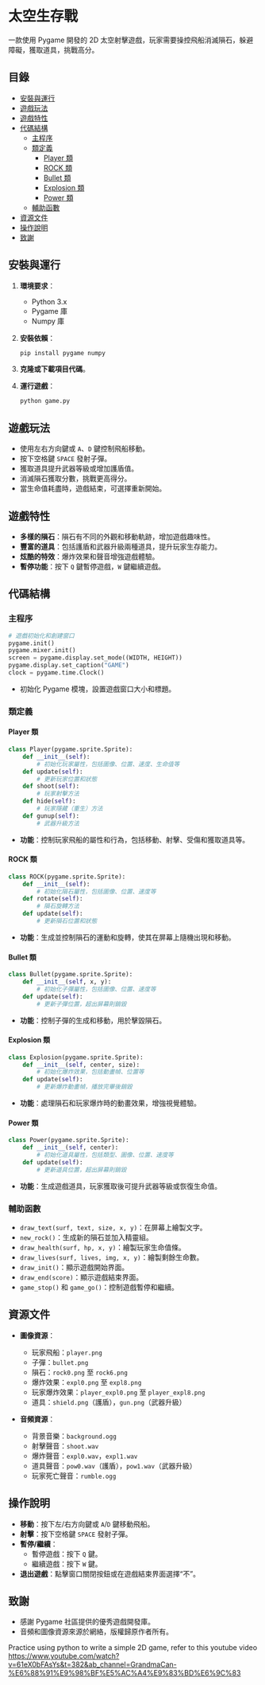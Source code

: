 # 太空生存戰

一款使用 Pygame 開發的 2D 太空射擊遊戲，玩家需要操控飛船消滅隕石，躲避障礙，獲取道具，挑戰高分。

## 目錄

- [安裝與運行](#安裝與運行)
- [遊戲玩法](#遊戲玩法)
- [遊戲特性](#遊戲特性)
- [代碼結構](#代碼結構)
  - [主程序](#主程序)
  - [類定義](#類定義)
    - [Player 類](#player-類)
    - [ROCK 類](#rock-類)
    - [Bullet 類](#bullet-類)
    - [Explosion 類](#explosion-類)
    - [Power 類](#power-類)
  - [輔助函數](#輔助函數)
- [資源文件](#資源文件)
- [操作說明](#操作說明)
- [致謝](#致謝)

## 安裝與運行

1. **環境要求**：
   - Python 3.x
   - Pygame 庫
   - Numpy 庫

2. **安裝依賴**：

   ```bash
   pip install pygame numpy
   ```

3. **克隆或下載項目代碼**。

4. **運行遊戲**：

   ```bash
   python game.py
   ```

## 遊戲玩法

- 使用左右方向鍵或 `A`、`D` 鍵控制飛船移動。
- 按下空格鍵 `SPACE` 發射子彈。
- 獲取道具提升武器等級或增加護盾值。
- 消滅隕石獲取分數，挑戰更高得分。
- 當生命值耗盡時，遊戲結束，可選擇重新開始。

## 遊戲特性

- **多樣的隕石**：隕石有不同的外觀和移動軌跡，增加遊戲趣味性。
- **豐富的道具**：包括護盾和武器升級兩種道具，提升玩家生存能力。
- **炫酷的特效**：爆炸效果和聲音增強遊戲體驗。
- **暫停功能**：按下 `Q` 鍵暫停遊戲，`W` 鍵繼續遊戲。

## 代碼結構

### 主程序

```python
# 遊戲初始化和創建窗口
pygame.init()
pygame.mixer.init()
screen = pygame.display.set_mode((WIDTH, HEIGHT))
pygame.display.set_caption("GAME")
clock = pygame.time.Clock()
```

- 初始化 Pygame 模塊，設置遊戲窗口大小和標題。

### 類定義

#### Player 類

```python
class Player(pygame.sprite.Sprite):
    def __init__(self):
        # 初始化玩家屬性，包括圖像、位置、速度、生命值等
    def update(self):
        # 更新玩家位置和狀態
    def shoot(self):
        # 玩家射擊方法
    def hide(self):
        # 玩家隱藏（重生）方法
    def gunup(self):
        # 武器升級方法
```

- **功能**：控制玩家飛船的屬性和行為，包括移動、射擊、受傷和獲取道具等。

#### ROCK 類

```python
class ROCK(pygame.sprite.Sprite):
    def __init__(self):
        # 初始化隕石屬性，包括圖像、位置、速度等
    def rotate(self):
        # 隕石旋轉方法
    def update(self):
        # 更新隕石位置和狀態
```

- **功能**：生成並控制隕石的運動和旋轉，使其在屏幕上隨機出現和移動。

#### Bullet 類

```python
class Bullet(pygame.sprite.Sprite):
    def __init__(self, x, y):
        # 初始化子彈屬性，包括圖像、位置、速度等
    def update(self):
        # 更新子彈位置，超出屏幕則銷毀
```

- **功能**：控制子彈的生成和移動，用於擊毀隕石。

#### Explosion 類

```python
class Explosion(pygame.sprite.Sprite):
    def __init__(self, center, size):
        # 初始化爆炸效果，包括動畫幀、位置等
    def update(self):
        # 更新爆炸動畫幀，播放完畢後銷毀
```

- **功能**：處理隕石和玩家爆炸時的動畫效果，增強視覺體驗。

#### Power 類

```python
class Power(pygame.sprite.Sprite):
    def __init__(self, center):
        # 初始化道具屬性，包括類型、圖像、位置、速度等
    def update(self):
        # 更新道具位置，超出屏幕則銷毀
```

- **功能**：生成遊戲道具，玩家獲取後可提升武器等級或恢復生命值。

### 輔助函數

- `draw_text(surf, text, size, x, y)`：在屏幕上繪製文字。
- `new_rock()`：生成新的隕石並加入精靈組。
- `draw_health(surf, hp, x, y)`：繪製玩家生命值條。
- `draw_lives(surf, lives, img, x, y)`：繪製剩餘生命數。
- `draw_init()`：顯示遊戲開始界面。
- `draw_end(score)`：顯示遊戲結束界面。
- `game_stop()` 和 `game_go()`：控制遊戲暫停和繼續。

## 資源文件

- **圖像資源**：
  - 玩家飛船：`player.png`
  - 子彈：`bullet.png`
  - 隕石：`rock0.png` 至 `rock6.png`
  - 爆炸效果：`expl0.png` 至 `expl8.png`
  - 玩家爆炸效果：`player_expl0.png` 至 `player_expl8.png`
  - 道具：`shield.png`（護盾），`gun.png`（武器升級）

- **音頻資源**：
  - 背景音樂：`background.ogg`
  - 射擊聲音：`shoot.wav`
  - 爆炸聲音：`expl0.wav`，`expl1.wav`
  - 道具聲音：`pow0.wav`（護盾），`pow1.wav`（武器升級）
  - 玩家死亡聲音：`rumble.ogg`

## 操作說明

- **移動**：按下左/右方向鍵或 `A`/`D` 鍵移動飛船。
- **射擊**：按下空格鍵 `SPACE` 發射子彈。
- **暫停/繼續**：
  - 暫停遊戲：按下 `Q` 鍵。
  - 繼續遊戲：按下 `W` 鍵。
- **退出遊戲**：點擊窗口關閉按鈕或在遊戲結束界面選擇“不”。

## 致謝

- 感謝 Pygame 社區提供的優秀遊戲開發庫。
- 音頻和圖像資源來源於網絡，版權歸原作者所有。



Practice using python to write a simple 2D game, refer to this youtube video
https://www.youtube.com/watch?v=61eX0bFAsYs&t=382&ab_channel=GrandmaCan-%E6%88%91%E9%98%BF%E5%AC%A4%E9%83%BD%E6%9C%83
